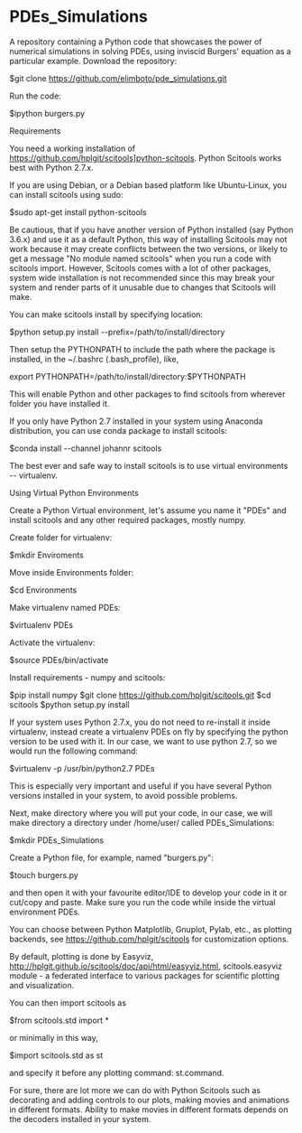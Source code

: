 # PDEs_Simulations
A repository containing a Python code that showcases the power of numerical simulations in solving PDEs, using inviscid Burgers' equation as a particular example.
Download the repository: 

$git clone https://github.com/elimboto/pde_simulations.git 

Run the code:

$ipython burgers.py


Requirements

You need a working installation of https://github.com/hplgit/scitools]python-scitools. Python Scitools works best with Python 2.7.x.

If you are using Debian, or a Debian based platform like Ubuntu-Linux, you can install scitools using sudo:

$sudo apt-get install python-scitools

Be cautious, that if you have another version of Python installed (say Python 3.6.x) and use it as a default Python, this way of installing Scitools may not work because it may create conflicts between the two versions, or likely to get a message "No module named scitools" when you run a code with scitools import. However, Scitools comes with a lot of other packages, system wide installation is not recommended since this may break your system and render parts of it unusable due to changes that Scitools will make.

You can make scitools install by specifying location:

$python setup.py install --prefix=/path/to/install/directory

Then setup the PYTHONPATH to include the path where the package is installed, in the ~/.bashrc (.bash_profile), like,

export PYTHONPATH=/path/to/install/directory:$PYTHONPATH

This will enable Python and other packages to find scitools from wherever folder you have installed it.

If you only have Python 2.7 installed in your system using Anaconda distribution, you can use conda package to install scitools:

$conda install --channel johannr scitools

The best ever and safe way to install scitools is to use virtual environments -- virtualenv.


Using Virtual Python Environments


Create a Python Virtual environment, let's assume you name it "PDEs" and install scitools and any other required packages, mostly numpy.

Create folder for virtualenv:

$mkdir Enviroments

Move inside Environments folder:

$cd Environments

Make virtualenv named PDEs:

$virtualenv PDEs

Activate the virtualenv:

$source PDEs/bin/activate

Install requirements - numpy and scitools:

$pip install numpy
$git clone https://github.com/hplgit/scitools.git
$cd scitools
$python setup.py install

If your system uses Python 2.7.x, you do not need to re-install it inside virtualenv, instead create a virtualenv PDEs on fly by specifying the python version to be used with it. In our case, we want to use python 2.7, so we would run the following command:

$virtualenv -p /usr/bin/python2.7 PDEs

This is especially very important and useful if you have several Python versions installed in your system, to avoid possible problems.

Next, make directory where you will put your code, in our case, we will make directory a directory under /home/user/ called PDEs_Simulations:

$mkdir  PDEs_Simulations

Create a Python file, for example, named "burgers.py": 

$touch burgers.py

and then open it with your favourite editor/IDE to develop your code in it or cut/copy and paste. Make sure you run the code while inside the virtual environment PDEs.

You can choose between Python Matplotlib, Gnuplot, Pylab, etc., as plotting backends, see https://github.com/hplgit/scitools for customization options.

By default, plotting is done by Easyviz, http://hplgit.github.io/scitools/doc/api/html/easyviz.html, scitools.easyviz module -  a federated interface to various packages for scientific plotting and visualization.

You can then import scitools as

$from scitools.std import *

or minimally in this way, 

$import scitools.std as st

and specify it before any plotting command: st.command.

For sure, there are lot more we can do with Python Scitools such as decorating and adding controls to our plots, making movies and animations in different formats. 
Ability to make movies in different formats depends on the decoders installed in your system. 



